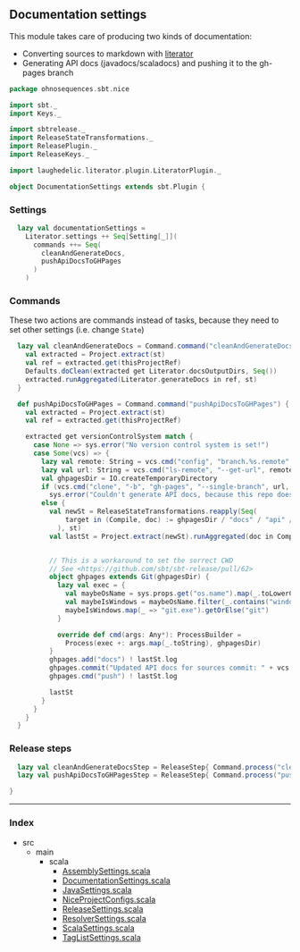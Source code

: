 ## Documentation settings 

This module takes care of producing two kinds of documentation:

- Converting sources to markdown with [literator](https://github.com/laughedelic/literator)
- Generating API docs (javadocs/scaladocs) and pushing it to the gh-pages branch


```scala
package ohnosequences.sbt.nice

import sbt._
import Keys._

import sbtrelease._
import ReleaseStateTransformations._
import ReleasePlugin._
import ReleaseKeys._

import laughedelic.literator.plugin.LiteratorPlugin._

object DocumentationSettings extends sbt.Plugin {
```

### Settings

```scala
  lazy val documentationSettings = 
    Literator.settings ++ Seq[Setting[_]](
      commands ++= Seq(
        cleanAndGenerateDocs,
        pushApiDocsToGHPages
      )
    )
```

### Commands 

These two actions are commands instead of tasks, because they need to set other settings (i.e.
change `State`)


```scala
  lazy val cleanAndGenerateDocs = Command.command("cleanAndGenerateDocs") { st: State =>
    val extracted = Project.extract(st)
    val ref = extracted.get(thisProjectRef)
    Defaults.doClean(extracted get Literator.docsOutputDirs, Seq())
    extracted.runAggregated(Literator.generateDocs in ref, st)
  }

  def pushApiDocsToGHPages = Command.command("pushApiDocsToGHPages") { st: State =>
    val extracted = Project.extract(st)
    val ref = extracted.get(thisProjectRef)

    extracted get versionControlSystem match {
      case None => sys.error("No version control system is set!")
      case Some(vcs) => {
        lazy val remote: String = vcs.cmd("config", "branch.%s.remote" format vcs.currentBranch).!!.trim
        lazy val url: String = vcs.cmd("ls-remote", "--get-url", remote).!!.trim
        val ghpagesDir = IO.createTemporaryDirectory
        if (vcs.cmd("clone", "-b", "gh-pages", "--single-branch", url, ghpagesDir).! != 0)
          sys.error("Couldn't generate API docs, because this repo doesn't have gh-pages branch")
        else {
          val newSt = ReleaseStateTransformations.reapply(Seq(
              target in (Compile, doc) := ghpagesDir / "docs" / "api" / extracted.get(version).stripSuffix("-SNAPSHOT")
            ), st)
          val lastSt = Project.extract(newSt).runAggregated(doc in Compile in ref, newSt)


          // This is a workaround to set the sorrect CWD
          // See <https://github.com/sbt/sbt-release/pull/62>
          object ghpages extends Git(ghpagesDir) {
            lazy val exec = {
              val maybeOsName = sys.props.get("os.name").map(_.toLowerCase)
              val maybeIsWindows = maybeOsName.filter(_.contains("windows"))
              maybeIsWindows.map(_ => "git.exe").getOrElse("git")
            }

            override def cmd(args: Any*): ProcessBuilder = 
              Process(exec +: args.map(_.toString), ghpagesDir)
          }
          ghpages.add("docs") ! lastSt.log
          ghpages.commit("Updated API docs for sources commit: " + vcs.currentHash) ! lastSt.log
          ghpages.cmd("push") ! lastSt.log

          lastSt
        }
      }
    }
  }
```

### Release steps

```scala
  lazy val cleanAndGenerateDocsStep = ReleaseStep{ Command.process("cleanAndGenerateDocs", _: State) }
  lazy val pushApiDocsToGHPagesStep = ReleaseStep{ Command.process("pushApiDocsToGHPages", _: State) }

}

```


------

### Index

+ src
  + main
    + scala
      + [AssemblySettings.scala][main/scala/AssemblySettings.scala]
      + [DocumentationSettings.scala][main/scala/DocumentationSettings.scala]
      + [JavaSettings.scala][main/scala/JavaSettings.scala]
      + [NiceProjectConfigs.scala][main/scala/NiceProjectConfigs.scala]
      + [ReleaseSettings.scala][main/scala/ReleaseSettings.scala]
      + [ResolverSettings.scala][main/scala/ResolverSettings.scala]
      + [ScalaSettings.scala][main/scala/ScalaSettings.scala]
      + [TagListSettings.scala][main/scala/TagListSettings.scala]

[main/scala/AssemblySettings.scala]: AssemblySettings.scala.md
[main/scala/DocumentationSettings.scala]: DocumentationSettings.scala.md
[main/scala/JavaSettings.scala]: JavaSettings.scala.md
[main/scala/NiceProjectConfigs.scala]: NiceProjectConfigs.scala.md
[main/scala/ReleaseSettings.scala]: ReleaseSettings.scala.md
[main/scala/ResolverSettings.scala]: ResolverSettings.scala.md
[main/scala/ScalaSettings.scala]: ScalaSettings.scala.md
[main/scala/TagListSettings.scala]: TagListSettings.scala.md
